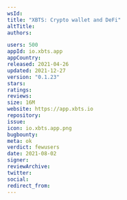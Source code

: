 ```yaml
---
wsId: 
title: "XBTS: Crypto wallet and DeFi"
altTitle: 
authors:

users: 500
appId: io.xbts.app
appCountry: 
released: 2021-04-26
updated: 2021-12-27
version: "0.1.23"
stars: 
ratings: 
reviews: 
size: 16M
website: https://app.xbts.io
repository: 
issue: 
icon: io.xbts.app.png
bugbounty: 
meta: ok
verdict: fewusers
date: 2021-08-02
signer: 
reviewArchive:
twitter: 
social:
redirect_from:
---
```


